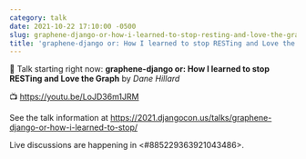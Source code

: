 ```yaml
---
category: talk
date: 2021-10-22 17:10:00 -0500
slug: graphene-django-or-how-i-learned-to-stop-resting-and-love-the-graph
title: 'graphene-django or: How I learned to stop RESTing and Love the Graph'
---
```


:tada: Talk starting right now: **graphene-django or: How I learned to stop RESTing and Love the Graph** by *Dane Hillard*

:tv: https://youtu.be/LoJD36m1JRM

See the talk information at https://2021.djangocon.us/talks/graphene-django-or-how-i-learned-to-stop/

Live discussions are happening in <#885229363921043486>.